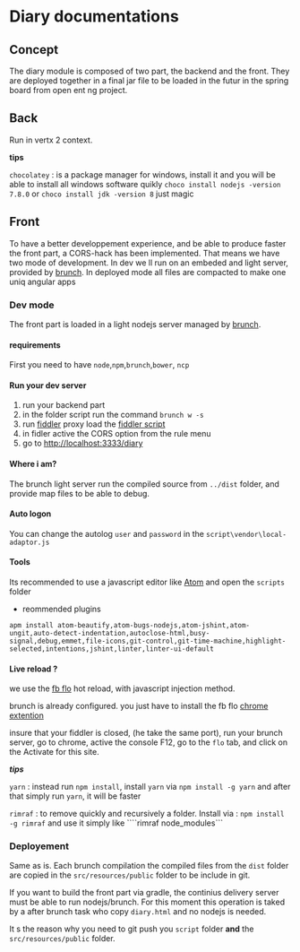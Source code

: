 # Diary documentations

## Concept
The diary module is composed of two part, the backend and the front. They are deployed together in a final jar file to be loaded in the futur in the spring board from open ent ng project.


## Back
Run in vertx 2 context.

**tips**

```chocolatey``` : is a package manager for windows, install it and you will be able to install all windows software quikly ```choco install nodejs -version 7.8.0``` or ```choco install jdk -version 8``` just magic

## Front
To have a better developpement experience, and be able to produce faster the front part, a CORS-hack has been implemented. That means we have two mode of development. In dev we ll run on an embeded and light server, provided by [brunch](http://brunch.io/). In deployed mode all files are compacted to make one uniq angular apps

### Dev mode
The front part is loaded in a light nodejs server managed by [brunch](http://brunch.io/).

#### requirements
First you need to have ```node```,```npm```,```brunch```,```bower```, ```ncp```

#### Run your dev server
1. run your backend part
2. in the folder script run the command ```brunch w -s```
3. run [fiddler](http://www.telerik.com/fiddler) proxy load the [fiddler script](./fiddler.script.txt)
4. in fidler active the CORS option from the rule menu
5. go to [http://localhost:3333/diary](http://localhost:3333/diary)

#### Where i am?
The brunch light server run the compiled source from ```../dist``` folder, and provide map files to be able to debug.


#### Auto logon

You can change the autolog  ```user``` and ```password``` in the ```script\vendor\local-adaptor.js```

#### Tools

Its recommended to use a javascript editor like [Atom](https://atom.io/) and open the ```scripts``` folder

- reommended plugins
```
apm install atom-beautify,atom-bugs-nodejs,atom-jshint,atom-ungit,auto-detect-indentation,autoclose-html,busy-signal,debug,emmet,file-icons,git-control,git-time-machine,highlight-selected,intentions,jshint,linter,linter-ui-default
```

#### Live reload ?
we use the [fb flo](https://code.facebook.com/projects/297401870435287/fb-flo/) hot reload, with javascript injection method.

brunch is already configured. you just have to install the fb flo [chrome extention](https://chrome.google.com/webstore/detail/fb-flo/ahkfhobdidabddlalamkkiafpipdfchp)

insure that your fiddler is closed, (he take the same port), run your brunch server, go to chrome, active the console F12, go to the ```flo``` tab, and click on the Activate for this site.

_**tips**_

```yarn``` : instead run ```npm install```, install ```yarn``` via ```npm install -g yarn``` and after that simply run ```yarn```, it will be faster

```rimraf``` : to remove quickly and recursively a folder. Install via : ```npm install -g rimraf``` and use it simply like ````rimraf node_modules```



### Deployement

Same as is. Each brunch compilation the compiled files from the ```dist``` folder are copied in the ```src/resources/public``` folder to be include in git.

If you want to build the front part via gradle, the continius delivery server must be able to run nodejs/brunch. For this moment this operation is taked by a after brunch task who copy ```diary.html``` and no nodejs is needed.

It s the reason why you need to git push you ```script``` folder **and** the ```src/resources/public``` folder.

